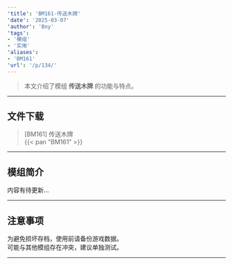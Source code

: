 ```yaml
---
'title': 'BM161-传送木牌'
'date': '2025-03-07'
'author': 'Bny'
'tags':
- '模组'
- '实用'
'aliases':
- 'BM161'
'url': '/p/134/'
---
```


> 本文介绍了模组 **传送木牌** 的功能与特点。

---

## 文件下载

> [BM161] 传送木牌  
{{< pan "BM161" >}}  

---

## 模组简介

>  
内容有待更新...  

---

## 注意事项

>  
为避免损坏存档，使用前请备份游戏数据。  
可能与其他模组存在冲突，建议单独测试。  

---

